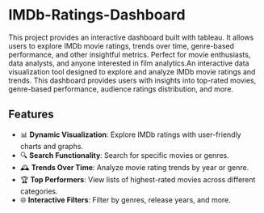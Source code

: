 # IMDb-Ratings-Dashboard
This project provides an interactive dashboard built with tableau. It allows users to explore IMDb movie ratings, trends over time, genre-based performance, and other insightful metrics. Perfect for movie enthusiasts, data analysts, and anyone interested in film analytics.An interactive data visualization tool designed to explore and analyze IMDb movie ratings and trends. This dashboard provides users with insights into top-rated movies, genre-based performance, audience ratings distribution, and more.

## Features
- 📊 **Dynamic Visualization**: Explore IMDb ratings with user-friendly charts and graphs.
- 🔍 **Search Functionality**: Search for specific movies or genres.
- 🕰️ **Trends Over Time**: Analyze movie rating trends by year or genre.
- 🏆 **Top Performers**: View lists of highest-rated movies across different categories.
- 🌐 **Interactive Filters**: Filter by genres, release years, and more.
